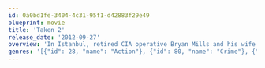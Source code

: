 ```yaml
---
id: 0a0bd1fe-3404-4c31-95f1-d42883f29e49
blueprint: movie
title: 'Taken 2'
release_date: '2012-09-27'
overview: 'In Istanbul, retired CIA operative Bryan Mills and his wife are taken hostage by the father of a kidnapper Mills killed while rescuing his daughter.'
genres: '[{"id": 28, "name": "Action"}, {"id": 80, "name": "Crime"}, {"id": 53, "name": "Thriller"}]'
---
```

